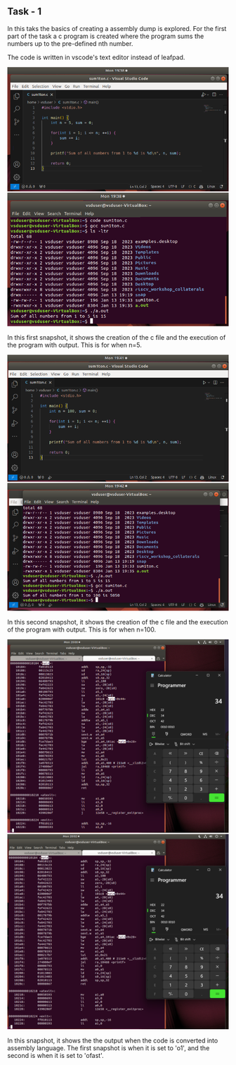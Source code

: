 ## Task - 1
In this taks the basics of creating a assembly dump is explored.
For the first part of the task a c program is created where the program sums the numbers up to the pre-defined nth number.

The code is written in vscode's text editor instead of leafpad.

![Screenshot of first c program where n=5](code_n=1.png)
![Screenshot of first c program output where n=5](output_n=5.png)

In this first snapshot, it shows the creation of the c file and the execution of the program with output. This is for when n=5.

![Screenshot of iteration of first c program where n=100](code_n=100.png)
![Screenshot of iteration of first c program output where n=100](output_n=100.png)

In this second snapshot, it shows the creation of the c file and the execution of the program with output. This is for when n=100.

![Screenshot of assembly language dump when set to o1](dump_-o1.png)
![Screenshot of assembly language dump when set to ofast](dump_-ofast.png)

In this snapshot, it shows the the output when the code is converted into assembly language.
The first snapshot is when it is set to 'o1', and the second is when it is set to 'ofast'.
